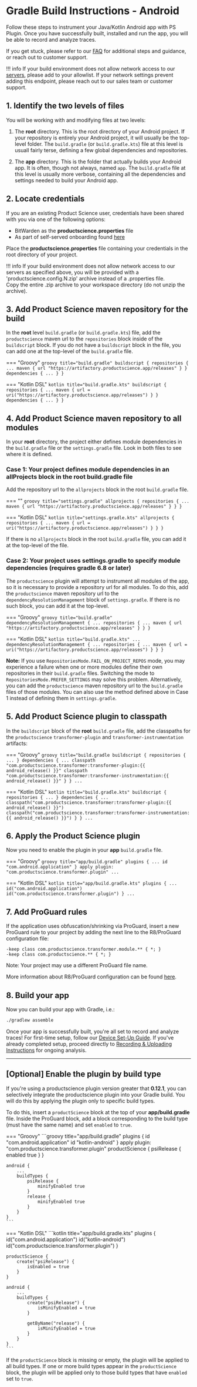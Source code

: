 
# Gradle Build Instructions - Android

Follow these steps to instrument your Java/Kotlin Android app with PS Plugin. Once you have successfully built, installed and run the app, you will be able to record and analyze traces.

If you get stuck, please refer to our [FAQ](https://docs.productscience.app/android/integration-faq-android/) for additional steps and guidance, or reach out to customer support.

!!! info
   If your build environment does not allow network access to our [servers](https://prod.productscience.app/api/v1/*), please add to your allowlist. If your network settings prevent adding this endpoint,      please reach out to our sales team or customer support.

## 1. Identify the two levels of files
You will be working with and modifying files at two levels:

1. The __root__ directory. This is the root directory of your Android project. 
If your repository is entirely your Android project, it will usually be the top-level folder. 
The `build.gradle` (or `build.gradle.kts`) file at this level is usuall fairly terse, 
defining a few global dependencies and repositories.

2. The __app__ directory. This is the folder that actually builds your Android app. 
It is often, though not always, named `app`. The `build.gradle` file at this level is usually more verbose, 
containing all the dependencies and settings needed to build your Android app.
   
## 2. Locate credentials

If you are an existing Product Science user, credentials have been shared with you via one of the following options:

- BitWarden as the __productscience.properties__ file
- As part of self-served onboarding found [here](https://productscience.app/guide/instrument-and-build/android) 

Place the __productscience.properties__ file containing your credentials in the root directory of your project.

!!! info
    If your build environment does not allow network access to our servers as specified above, 
    you will be provided with a 'productscience.config.N.zip' archive instead of a .properties file.  
    Copy the entire .zip archive to your workspace directory (do not unzip the archive).


## 3. Add Product Science maven repository for the build

In the __root__ level `build.gradle` (or `build.gradle.kts`) file, 
add the `productscience` maven url  to the `repositories` block inside of the `buildscript` block. 
If you do not have a `buildscript` block in the file, you can add one at the top-level of the `build.gradle` file.

=== "Groovy" 
    ```groovy title="build.gradle"
        buildscript {
            repositories {
                ...
                maven {
                    url "https://artifactory.productscience.app/releases"
                }
            }
            dependencies { ... }
        }
    ```

=== "Kotlin DSL"
    ```kotlin title="build.gradle.kts"
        buildscript {
            repositories {
                ...
                maven {
                    url = uri("https://artifactory.productscience.app/releases")
                }
            }
            dependencies { ... }
        }
    ```

## 4. Add Product Science maven repository to all modules
In your __root__ directory, the project either defines module dependencies in the `build.gradle` file or the `settings.gradle` file. Look in both files to see where it is defined.

### Case 1: Your project defines module dependencies in an allProjects block in the root build.gradle file

Add the repository url to the `allprojects` block in the root `build.gradle` file.

=== "" 
    ```groovy title="settings.gradle"
        allprojects {
            repositories {
                ...
                maven {
                    url "https://artifactory.productscience.app/releases"
                }
            }
        }
    ```

=== "Kotlin DSL"
    ```kotlin title="settings.gradle.kts"
        allprojects {
            repositories {
                ...
                maven {
                    url = uri("https://artifactory.productscience.app/releases")
                }
            }
        }
    ```

If there is no `allprojects` block in the root `build.gradle` file, you can add it at the top-level of the file.

### Case 2: Your project uses settings.gradle to specify module dependencies (requires gradle 6.8 or later)

The `productscience` plugin will attempt to instrument all modules of the app, 
so it is necessary to provide a repository url for all modules. 
To do this, add the `productscience` maven repository url to the `dependencyResolutionManagement` block of `settings.gradle`. 
If there is no such block, you can add it at the top-level.

=== "Groovy"
    ```groovy title="build.gradle"
        dependencyResolutionManagement {
            ...
            repositories {
                ...
                maven {
                    url "https://artifactory.productscience.app/releases"
                }
            }
        }
    ```

=== "Kotlin DSL"
    ```kotlin title="build.gradle.kts"
        ...
        dependencyResolutionManagement {
            ...
            repositories {
                ...
                maven {
                    url = uri("https://artifactory.productscience.app/releases")
                }
            }
        }
    ```

__Note:__ If you use `RepositoriesMode.FAIL_ON_PROJECT_REPOS` mode, you may experience a failure when one or more modules define their own repositories in their `build.gradle` files. Switching the mode to `RepositoriesMode.PREFER_SETTINGS` may solve this problem. Alternatively, you can add the `productscience` maven repository url to the `build.gradle` files of those modules. You can also use the method defined above in Case 1 instead of defining them in `settings.gradle`.

## 5. Add Product Science plugin to classpath

In the `buildscript` block of the __root__ `build.gradle` file, add the classpaths for the `productscience` `transformer-plugin` and `transformer-instrumentation` artifacts:

=== "Groovy"
    ```groovy title="build.gradle
        buildscript {
            repositories { ... }
            dependencies {
                ...
                classpath "com.productscience.transformer:transformer-plugin:{{ android_release() }}"
                classpath "com.productscience.transformer:transformer-instrumentation:{{ android_release() }}"
            }
        }
        ...
    ```

=== "Kotlin DSL"
    ```kotlin title="build.gradle.kts"
        buildscript {
            repositories { ... }
            dependencies {
                ...
                classpath("com.productscience.transformer:transformer-plugin:{{ android_release() }}")
                classpath("com.productscience.transformer:transformer-instrumentation:{{ android_release() }}")
            }
        }
        ...
    ```


## 6. Apply the Product Science plugin

Now you need to enable the plugin in your __app__ `build.gradle` file. 

=== "Groovy"
    ```groovy title="app/build.gradle"
        plugins {
            ...
            id "com.android.application"
        }
        apply plugin: "com.productscience.transformer.plugin"
        ...
    ```

=== "Kotlin DSL"
    ```kotlin title="app/build.gradle.kts"
        plugins {
            ...
            id("com.android.application")
            id("com.productscience.transformer.plugin")
        }
        ...
    ```

## 7. Add ProGuard rules

If the application uses obfuscation/shrinking via ProGuard, insert a new ProGuard rule to your project by adding the next line to the R8/ProGuard configuration file:

```
-keep class com.productscience.transformer.module.** { *; }
-keep class com.productscience.** { *; }
```

Note: Your project may use a different ProGuard file name.

More information about R8/ProGuard configuration can be found [here](https://developer.android.com/studio/build/shrink-code). 

## 8. Build your app

Now you can build your app with Gradle, i.e.:
```bash
./gradlew assemble
```

Once your app is successfully built, you're all set to record and analyze traces! For first-time setup, follow our [Device Set-Up Guide](../website-docs/device-set-up.md). If you've already completed  setup, proceed directly to [Recording & Uploading Instructions](../website-docs/record-n-upload.md) for ongoing analysis.

----


## [Optional] Enable the plugin by build type

If you're using a productscience plugin version greater that __0.12.1__, you can selectively integrate the productscience plugin into your Gradle build.
You will do this by applying the plugin only to specific build types.

To do this, insert a `productScience` block at the top of your __app/build.gradle__ file. 
Inside the ProGuard block, add a block corresponding to the build type (must have the same name) and set `enabled` to `true`.

=== "Groovy"
    ```groovy title="app/build.gradle"
    plugins {
        id "com.android.application"
        id "kotlin-android"
    }
    apply plugin: "com.productscience.transformer.plugin" 
    productScience {
        psiRelease {
            enabled true
        }
    }
    
    android {
        ...
        buildTypes {
            psiRelease {
                minifyEnabled true
            }
            release {
                minifyEnabled true
            }
        }
    }
    ```
=== "Kotlin DSL"
    ```kotlin title="app/build.gradle.kts"
    plugins {
        id("com.android.application")
        id("kotlin-android")
        id("com.productscience.transformer.plugin")
    }
    
    productScience {
        create("psiRelease") {
            isEnabled = true
        }
    }
    
    android {
        ...
        buildTypes {
            create("psiRelease") {
                isMinifyEnabled = true
            }
    
            getByName("release") {
                isMinifyEnabled = true
            }
        }
    }
    ```


If the `productScience` block is missing or empty, the plugin will be applied to all build types.
If one or more build types appear in the `productScience` block,
the plugin will be applied only to those build types that have `enabled` set to `true`. 

